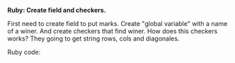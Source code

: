**Ruby: Create field and checkers.**


First need to create field to put marks. Create "global variable" with a name of a winer. And create checkers that find winer. How does this checkers works?
They going to get string rows, cols and diagonales.

Ruby code:
```Ruby
```
